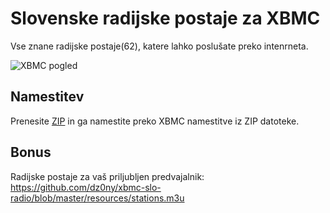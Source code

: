 # Slovenske radijske postaje za XBMC

Vse znane radijske postaje(62), katere lahko poslušate preko intenrneta.

![XBMC pogled](http://screencloud.net/img/screenshots/0dbbcf617740966945b886ff077b2359.png)


## Namestitev

Prenesite [ZIP](https://github.com/dz0ny/xbmc-slo-radio/archive/master.zip) in ga namestite preko XBMC namestitve iz ZIP datoteke.

## Bonus

Radijske postaje za vaš priljubljen predvajalnik: https://github.com/dz0ny/xbmc-slo-radio/blob/master/resources/stations.m3u